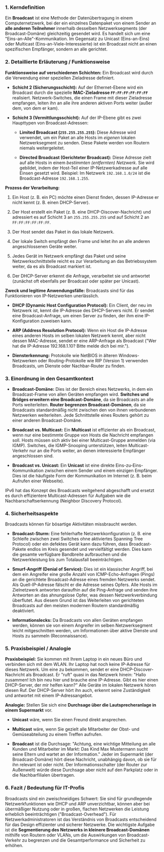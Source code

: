 ### 1. Kerndefinition

Ein **Broadcast** ist eine Methode der Datenübertragung in einem Computernetzwerk, bei der ein einzelnes Datenpaket von einem Sender an **alle anderen Teilnehmer** innerhalb desselben Netzwerksegments (der Broadcast-Domäne) gleichzeitig gesendet wird. Es handelt sich um eine "Eins-an-Alle"-Kommunikation. Im Gegensatz zu Unicast (Eins-an-Eins) oder Multicast (Eins-an-Viele-Interessierte) ist ein Broadcast nicht an einen spezifischen Empfänger, sondern an alle gerichtet.

### 2. Detaillierte Erläuterung / Funktionsweise

**Funktionsweise auf verschiedenen Schichten:** Ein Broadcast wird durch die Verwendung einer speziellen Zieladresse definiert.

- **Schicht 2 (Sicherungsschicht):** Auf der Ethernet-Ebene wird ein Broadcast durch die spezielle **MAC-Zieladresse `FF:FF:FF:FF:FF:FF`** realisiert. Netzwerk-Switches, die einen Frame mit dieser Zieladresse empfangen, leiten ihn an alle ihre anderen aktiven Ports weiter (außer dem, von dem er kam).
    
- **Schicht 3 (Vermittlungsschicht):** Auf der IP-Ebene gibt es zwei Haupttypen von Broadcast-Adressen:
    
    - **Limited Broadcast (`255.255.255.255`):** Diese Adresse wird verwendet, um ein Paket an alle Hosts im _eigenen_ lokalen Netzwerksegment zu senden. Diese Pakete werden von Routern niemals weitergeleitet.
        
    - **Directed Broadcast (Gerichteter Broadcast):** Diese Adresse zielt auf alle Hosts in einem _bestimmten (entfernten) Netzwerk_. Sie wird gebildet, indem der Host-Teil einer IP-Netzwerkadresse auf alle Einsen gesetzt wird. Beispiel: Im Netzwerk `192.168.1.0/24` ist die Broadcast-Adresse `192.168.1.255`.
        

**Prozess der Verarbeitung:**

1. Ein Host (z. B. ein PC) möchte einen Dienst finden, dessen IP-Adresse er nicht kennt (z. B. einen DHCP-Server).
    
2. Der Host erstellt ein Paket (z. B. eine DHCP-Discover-Nachricht) und adressiert es auf Schicht 3 an `255.255.255.255` und auf Schicht 2 an `FF:FF:FF:FF:FF:FF`.
    
3. Der Host sendet das Paket in das lokale Netzwerk.
    
4. Der lokale Switch empfängt den Frame und leitet ihn an alle anderen angeschlossenen Geräte weiter.
    
5. Jedes Gerät im Netzwerk empfängt das Paket und seine Netzwerkschnittstelle reicht es zur Verarbeitung an das Betriebssystem weiter, da es als Broadcast markiert ist.
    
6. Der DHCP-Server erkennt die Anfrage, verarbeitet sie und antwortet (zunächst oft ebenfalls per Broadcast oder später per Unicast).
    

**Zweck und legitime Anwendungsfälle:** Broadcasts sind für das Funktionieren von IP-Netzwerken unerlässlich.

- **DHCP (Dynamic Host Configuration Protocol):** Ein Client, der neu im Netzwerk ist, kennt die IP-Adresse des DHCP-Servers nicht. Er sendet eine Broadcast-Anfrage, um einen Server zu finden, der ihm eine IP-Konfiguration zuweisen kann.
    
- **ARP (Address Resolution Protocol):** Wenn ein Host die IP-Adresse eines anderen Hosts im selben lokalen Netzwerk kennt, aber nicht dessen MAC-Adresse, sendet er eine ARP-Anfrage als Broadcast ("Wer hat die IP-Adresse 192.168.1.10? Bitte melde dich bei mir.").
    
- **Diensterkennung:** Protokolle wie NetBIOS in älteren Windows-Netzwerken oder Routing-Protokolle wie RIP (Version 1) verwenden Broadcasts, um Dienste oder Nachbar-Router zu finden.
    

### 3. Einordnung in den Gesamtkontext

- **Broadcast-Domäne:** Dies ist der Bereich eines Netzwerks, in dem ein Broadcast-Frame von allen Geräten empfangen wird. **Switches und Bridges erweitern eine Broadcast-Domäne**, da sie Broadcasts an alle Ports weiterleiten. **Router begrenzen Broadcast-Domänen**, da sie Broadcasts standardmäßig nicht zwischen den von ihnen verbundenen Netzwerken weiterleiten. Jede Schnittstelle eines Routers gehört zu einer anderen Broadcast-Domäne.
    
- **Broadcast vs. Multicast:** Ein **Multicast** ist effizienter als ein Broadcast, wenn nur eine bestimmte Gruppe von Hosts die Nachricht empfangen soll. Hosts müssen sich aktiv bei einer Multicast-Gruppe anmelden (via IGMP). Switches, die IGMP-Snooping unterstützen, leiten Multicast-Verkehr nur an die Ports weiter, an denen interessierte Empfänger angeschlossen sind.
    
- **Broadcast vs. Unicast:** Ein **Unicast** ist eine direkte Eins-zu-Eins-Kommunikation zwischen einem Sender und einem einzigen Empfänger. Dies ist die häufigste Form der Kommunikation im Internet (z. B. beim Aufrufen einer Webseite).
    

IPv6 hat das Konzept des Broadcasts weitgehend abgeschafft und ersetzt es durch effizientere Multicast-Adressen für Aufgaben wie die Nachbarschaftserkennung (Neighbor Discovery Protocol).

### 4. Sicherheitsaspekte

Broadcasts können für bösartige Aktivitäten missbraucht werden.

- **Broadcast-Sturm:** Eine fehlerhafte Netzwerkkonfiguration (z. B. eine Schleife zwischen zwei Switches ohne aktiviertes Spanning Tree Protocol) oder ein defektes Gerät kann dazu führen, dass Broadcast-Pakete endlos im Kreis gesendet und vervielfältigt werden. Dies kann die gesamte verfügbare Bandbreite aufbrauchen und die Netzwerkleistung bis zum Totalausfall beeinträchtigen.
    
- **Smurf-Angriff (Denial of Service):** Dies ist ein klassischer Angriff, bei dem ein Angreifer eine große Anzahl von ICMP-Echo-Anfragen (Pings) an die gerichtete Broadcast-Adresse eines fremden Netzwerks sendet. Als Quell-IP-Adresse fälscht er die Adresse seines Opfers. Alle Hosts im Zielnetzwerk antworten daraufhin auf die Ping-Anfrage und senden ihre Antworten an das ahnungslose Opfer, was dessen Netzwerkverbindung überflutet. Aus diesem Grund ist das Weiterleiten von gerichteten Broadcasts auf den meisten modernen Routern standardmäßig deaktiviert.
    
- **Informationslecks:** Da Broadcasts von allen Geräten empfangen werden, können sie von einem Angreifer im selben Netzwerksegment leicht mitgeschnitten werden, um Informationen über aktive Dienste und Hosts zu sammeln (Reconnaissance).
    

### 5. Praxisbeispiel / Analogie

**Praxisbeispiel:** Sie kommen mit Ihrem Laptop in ein neues Büro und verbinden sich mit dem WLAN. Ihr Laptop hat noch keine IP-Adresse für dieses Netzwerk. Um eine zu bekommen, sendet er eine DHCP-Discover-Nachricht als Broadcast. Er "ruft" quasi in das Netzwerk hinein: "Hallo zusammen! Ich bin neu hier und brauche eine IP-Adresse. Gibt es hier einen DHCP-Server, der mir helfen kann?" Alle Geräte im lokalen Netzwerk hören diesen Ruf. Der DHCP-Server hört ihn auch, erkennt seine Zuständigkeit und antwortet mit einem IP-Adressangebot.

**Analogie:** Stellen Sie sich eine **Durchsage über die Lautsprecheranlage in einem Supermarkt** vor.

- **Unicast** wäre, wenn Sie einen Freund direkt ansprechen.
    
- **Multicast** wäre, wenn Sie gezielt alle Mitarbeiter der Obst- und Gemüseabteilung zu einem Treffen aufrufen.
    
- **Broadcast** ist die Durchsage: "Achtung, eine wichtige Mitteilung an alle Kunden und Mitarbeiter im Markt: Das Kind Max Mustermann sucht seine Eltern und wartet an der Information." Jeder im Supermarkt (der Broadcast-Domäne) hört diese Nachricht, unabhängig davon, ob sie für ihn relevant ist oder nicht. Der Informationsschalter (der Router zur Außenwelt) würde diese Durchsage aber nicht auf den Parkplatz oder in die Nachbarfilialen übertragen.
    

### 6. Fazit / Bedeutung für IT-Profis

Broadcasts sind ein zweischneidiges Schwert: Sie sind für grundlegende Netzwerkfunktionen wie DHCP und ARP unverzichtbar, können aber bei übermäßiger Nutzung oder in großen, flachen Netzwerken die Leistung erheblich beeinträchtigen ("Broadcast-Overhead"). Für Netzwerkadministratoren ist das Verständnis von Broadcasts entscheidend für das Design effizienter und sicherer Netzwerke. Die wichtigste Aufgabe ist die **Segmentierung des Netzwerks in kleinere Broadcast-Domänen** mithilfe von Routern oder VLANs, um die Auswirkungen von Broadcast-Verkehr zu begrenzen und die Gesamtperformance und Sicherheit zu erhöhen.